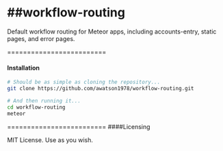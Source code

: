 ##workflow-routing
================

Default workflow routing for Meteor apps, including accounts-entry, static pages, and error pages.  

=========================
####  Installation  

````sh
# Should be as simple as cloning the repository...  
git clone https://github.com/awatson1978/workflow-routing.git

# And then running it...
cd workflow-routing
meteor
````

=========================
####Licensing  


MIT License. Use as you wish.
